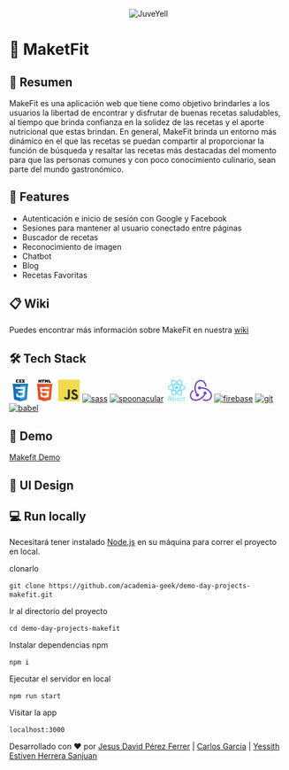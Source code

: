 <p style = 'text-align:center;'>
<img src="https://res.cloudinary.com/dcane9asx/image/upload/v1649261924/JxDC6tZK_4x_gkf17b.png" alt="JuveYell" width="180px">
</p>

# 🥗 MaketFit

## 📍 Resumen

MakeFit es una aplicación web que tiene como objetivo brindarles a los usuarios la libertad de encontrar y disfrutar de buenas recetas saludables, al tiempo que brinda confianza en la solidez de las recetas y el aporte nutricional que estas brindan. En general, MakeFit brinda un entorno más dinámico en el que las recetas se puedan compartir al proporcionar la función de búsqueda y resaltar las recetas más destacadas del momento para que las personas comunes y con poco conocimiento culinario, sean parte del mundo gastronómico.

## 🧾 Features

* Autenticación e inicio de sesión con Google y Facebook
* Sesiones para mantener al usuario conectado entre páginas
* Buscador de recetas
* Reconocimiento de imagen
* Chatbot
* Blog
* Recetas Favoritas

## 📋 Wiki

Puedes encontrar más información sobre MakeFit en nuestra [wiki](https://github.com/academia-geek/demo-day-projects-makefit/wiki)

## 🛠️ Tech Stack

[<img src="https://raw.githubusercontent.com/devicons/devicon/master/icons/css3/css3-original-wordmark.svg" alt="css3" width="40" height="40"/>](https://www.w3schools.com/css/)
[<img src="https://raw.githubusercontent.com/devicons/devicon/master/icons/html5/html5-original-wordmark.svg" alt="html5" width="40" height="40"/>](https://www.w3.org/html/)
[<img src="https://raw.githubusercontent.com/devicons/devicon/master/icons/javascript/javascript-original.svg" alt="javascript" width="40" height="40"/>](https://developer.mozilla.org/en-US/docs/Web/JavaScript)
[<img src="https://sass-lang.com/assets/img/logos/logo-b6e1ef6e.svg" alt="sass" width="40" height="40"/>](https://sass-lang.com/guide)
[<img src="https://spoonacular.com/application/frontend/images/logo-simple-framed-green-gradient.svg" alt="spoonacular" width="40" height="40"/>](https://spoonacular.com/food-api)
[<img src="https://raw.githubusercontent.com/devicons/devicon/master/icons/react/react-original-wordmark.svg" alt="react" width="40" height="40"/>](https://reactjs.org/)
[<img src="https://raw.githubusercontent.com/devicons/devicon/master/icons/redux/redux-original.svg" alt="redux" width="40" height="40"/>](https://reactjs.org/)
[<img src="https://www.vectorlogo.zone/logos/firebase/firebase-icon.svg" alt="firebase" width="40" height="40"/>](https://firebase.google.com/)
[<img src="https://www.vectorlogo.zone/logos/git-scm/git-scm-icon.svg" alt="git" width="40" height="40"/>](https://git-scm.com/)
[<img src="https://www.vectorlogo.zone/logos/babeljs/babeljs-icon.svg" alt="babel" width="40" height="40"/>](https://babeljs.io/)

## 🚀 Demo

[Makefit Demo](https://github.com/academia-geek/demo-day-projects-makefit)

## 📌 UI Design

## 💻 Run locally

Necesitará tener instalado [Node.js](https://nodejs.org/es/download/)  en su máquina para correr el proyecto en local.

clonarlo

```
git clone https://github.com/academia-geek/demo-day-projects-makefit.git
```

Ir al directorio del proyecto

```
cd demo-day-projects-makefit
```

Instalar dependencias npm

```
npm i
```

Ejecutar el servidor en local

```
npm run start
```

Visitar la app

```
localhost:3000
```

Desarrollado con ❤️ por
[Jesus David Pérez Ferrer](https://github.com/Hipns1) |
[Carlos Garcia](https://github.com/CarlinGebyte) |
[Yessith Estiven Herrera Sanjuan](https://github.com/yessith)
